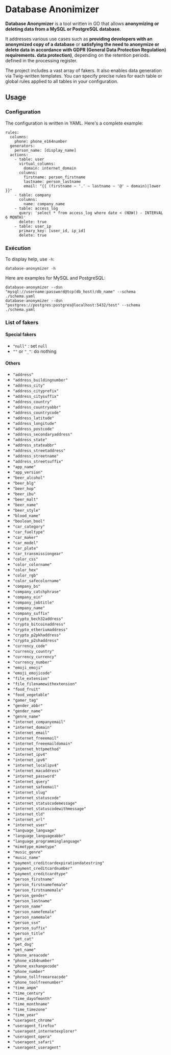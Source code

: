 # Database Anonimizer

**Database Anonymizer** is a tool written in GO that allows **anonymizing or deleting data from a MySQL or PostgreSQL database**.

It addresses various use cases such as **providing developers with an anonymized copy of a database** or **satisfying the need to anonymize or delete data in accordance with GDPR (General Data Protection Regulation) requirements. data protection)**, depending on the retention periods. defined in the processing register.

The project includes a vast array of fakers. It also enables data generation via Twig-written templates. You can specify precise rules for each table or global rules applied to all tables in your configuration.

## Usage

### Configuration

The configuration is written in YAML. Here's a complete example:

```
rules:
  columns:
    phone: phone_e164number
  generators:
    person_name: [display_name]
  actions:
    - table: user
      virtual_columns:
        domain: internet_domain
      columns:
        firstname: person_firstname
        lastname: person_lastname
        email: "{{ (firstname ~ '.' ~ lastname ~ '@' ~ domain)|lower }}"
    - table: company
      columns:
        name: company_name
    - table: access_log
      query: 'select * from access_log where date < (NOW() - INTERVAL 6 MONTH)'
      delete: true
    - table: user_ip
      primary_key: [user_id, ip_id]
      delete: true
```

### Exécution

To display help, use `-h`:

```
database-anonymizer -h
```

Here are examples for MySQL and PostgreSQL:

```
database-anonymizer --dsn "mysql://username:password@tcp(db_host)/db_name" --schema ./schema.yaml
database-anonymizer --dsn "postgres://postgres:postgres@localhost:5432/test" --schema ./schema.yaml
```

### List of fakers

#### Special fakers

- `"null"` : set `null`
- `""` or `"_"`: do nothing

#### Others

- `"address"`
- `"address_buildingnumber"`
- `"address_city"`
- `"address_cityprefix"`
- `"address_citysuffix"`
- `"address_country"`
- `"address_countryabbr"`
- `"address_countrycode"`
- `"address_latitude"`
- `"address_longitude"`
- `"address_postcode"`
- `"address_secondaryaddress"`
- `"address_state"`
- `"address_stateabbr"`
- `"address_streetaddress"`
- `"address_streetname"`
- `"address_streetsuffix"`
- `"app_name"`
- `"app_version"`
- `"beer_alcohol"`
- `"beer_blg"`
- `"beer_hop"`
- `"beer_ibu"`
- `"beer_malt"`
- `"beer_name"`
- `"beer_style"`
- `"blood_name"`
- `"boolean_bool"`
- `"car_category"`
- `"car_fueltype"`
- `"car_maker"`
- `"car_model"`
- `"car_plate"`
- `"car_transmissiongear"`
- `"color_css"`
- `"color_colorname"`
- `"color_hex"`
- `"color_rgb"`
- `"color_safecolorname"`
- `"company_bs"`
- `"company_catchphrase"`
- `"company_ein"`
- `"company_jobtitle"`
- `"company_name"`
- `"company_suffix"`
- `"crypto_bech32address"`
- `"crypto_bitcoinaddress"`
- `"crypto_etheriumaddress"`
- `"crypto_p2pkhaddress"`
- `"crypto_p2shaddress"`
- `"currency_code"`
- `"currency_country"`
- `"currency_currency"`
- `"currency_number"`
- `"emoji_emoji"`
- `"emoji_emojicode"`
- `"file_extension"`
- `"file_filenamewithextension"`
- `"food_fruit"`
- `"food_vegetable"`
- `"gamer_tag"`
- `"gender_abbr"`
- `"gender_name"`
- `"genre_name"`
- `"internet_companyemail"`
- `"internet_domain"`
- `"internet_email"`
- `"internet_freeemail"`
- `"internet_freeemaildomain"`
- `"internet_httpmethod"`
- `"internet_ipv4"`
- `"internet_ipv6"`
- `"internet_localipv4"`
- `"internet_macaddress"`
- `"internet_password"`
- `"internet_query"`
- `"internet_safeemail"`
- `"internet_slug"`
- `"internet_statuscode"`
- `"internet_statuscodemessage"`
- `"internet_statuscodewithmessage"`
- `"internet_tld"`
- `"internet_url"`
- `"internet_user"`
- `"language_language"`
- `"language_languageabbr"`
- `"language_programminglanguage"`
- `"mimetype_mimetype"`
- `"music_genre"`
- `"music_name"`
- `"payment_creditcardexpirationdatestring"`
- `"payment_creditcardnumber"`
- `"payment_creditcardtype"`
- `"person_firstname"`
- `"person_firstnamefemale"`
- `"person_firstnamemale"`
- `"person_gender"`
- `"person_lastname"`
- `"person_name"`
- `"person_namefemale"`
- `"person_namemale"`
- `"person_ssn"`
- `"person_suffix"`
- `"person_title"`
- `"pet_cat"`
- `"pet_dog"`
- `"pet_name"`
- `"phone_areacode"`
- `"phone_e164number"`
- `"phone_exchangecode"`
- `"phone_number"`
- `"phone_tollfreeareacode"`
- `"phone_toolfreenumber"`
- `"time_ampm"`
- `"time_century"`
- `"time_dayofmonth"`
- `"time_monthname"`
- `"time_timezone"`
- `"time_year"`
- `"useragent_chrome"`
- `"useragent_firefox"`
- `"useragent_internetexplorer"`
- `"useragent_opera"`
- `"useragent_safari"`
- `"useragent_useragent"`
